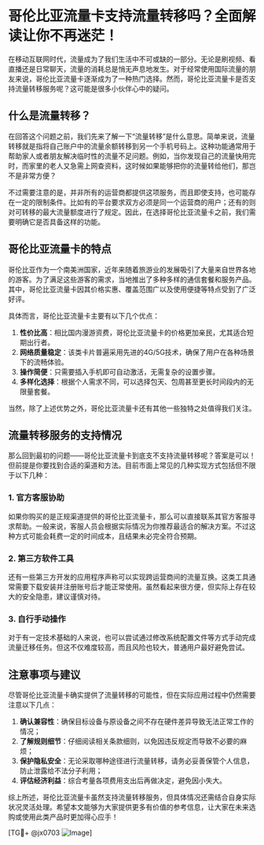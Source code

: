 # 哥伦比亚流量卡支持流量转移吗？全面解读让你不再迷茫！

在移动互联网时代，流量成为了我们生活中不可或缺的一部分。无论是刷视频、看直播还是日常聊天，流量的消耗总是悄无声息地发生。对于经常使用国际流量的朋友来说，哥伦比亚流量卡逐渐成为了一种热门选择。然而，哥伦比亚流量卡是否支持流量转移服务呢？这可能是很多小伙伴心中的疑问。

## 什么是流量转移？

在回答这个问题之前，我们先来了解一下“流量转移”是什么意思。简单来说，流量转移就是指将自己账户中的流量余额转移到另一个手机号码上。这种功能通常用于帮助家人或者朋友解决临时性的流量不足问题。例如，当你发现自己的流量快用完时，而家里的老人又急需上网查资料，这时候如果能够把你的流量转给他们，那岂不是非常方便？

不过需要注意的是，并非所有的运营商都提供这项服务，而且即使支持，也可能存在一定的限制条件。比如有的平台要求双方必须是同一个运营商的用户；还有的则对可转移的最大流量额度进行了规定。因此，在选择哥伦比亚流量卡之前，我们需要明确它是否具备这样的功能。

## 哥伦比亚流量卡的特点

哥伦比亚作为一个南美洲国家，近年来随着旅游业的发展吸引了大量来自世界各地的游客。为了满足这些游客的需求，当地推出了多种多样的通信套餐和服务产品。其中，哥伦比亚流量卡因其价格实惠、覆盖范围广以及使用便捷等特点受到了广泛好评。

具体而言，哥伦比亚流量卡主要有以下几个优点：

1. **性价比高**：相比国内漫游资费，哥伦比亚流量卡的价格更加亲民，尤其适合短期出行者。
2. **网络质量稳定**：该类卡片普遍采用先进的4G/5G技术，确保了用户在各种场景下的流畅体验。
3. **操作简便**：只需要插入手机即可自动激活，无需复杂的设置步骤。
4. **多样化选择**：根据个人需求不同，可以选择包天、包周甚至更长时间段内的无限量套餐。

当然，除了上述优势之外，哥伦比亚流量卡还有其他一些独特之处值得我们关注。

## 流量转移服务的支持情况

那么回到最初的问题——哥伦比亚流量卡到底支不支持流量转移呢？答案是可以！但前提是你要找到合适的渠道和方法。目前市面上常见的几种实现方式包括但不限于以下几种：

### 1. 官方客服协助
如果你购买的是正规渠道提供的哥伦比亚流量卡，那么可以直接联系其官方客服寻求帮助。一般来说，客服人员会根据实际情况为你推荐最适合的解决方案。不过这种方式可能会耗费一定的时间成本，且结果未必完全符合预期。

### 2. 第三方软件工具
还有一些第三方开发的应用程序声称可以实现跨运营商间的流量互换。这类工具通常需要下载安装并注册账号后才能正常使用。虽然看起来很方便，但实际上存在较大的安全隐患，建议谨慎对待。

### 3. 自行手动操作
对于有一定技术基础的人来说，也可以尝试通过修改系统配置文件等方式手动完成流量迁移任务。但这不仅难度较高，而且风险也较大，普通用户最好避免尝试。

## 注意事项与建议

尽管哥伦比亚流量卡确实提供了流量转移的可能性，但在实际应用过程中仍然需要注意以下几点：

1. **确认兼容性**：确保目标设备与原设备之间不存在硬件差异导致无法正常工作的情况；
2. **了解规则细节**：仔细阅读相关条款细则，以免因违反规定而导致不必要的麻烦；
3. **保护隐私安全**：无论采取哪种途径进行流量转移，请务必妥善保管个人信息，防止泄露给不法分子利用；
4. **评估经济利益**：综合考量各项费用支出后再做决定，避免因小失大。

综上所述，哥伦比亚流量卡虽然支持流量转移服务，但具体情况还需结合自身实际状况灵活处理。希望本文能够为大家提供更多有价值的参考信息，让大家在未来选购或使用此类产品时更加得心应手！

[TG💪+ @jx0703 ![Image](https://github.com/user-attachments/assets/dbca1d08-cadb-493c-b0ec-ad6f7a83f270)]
